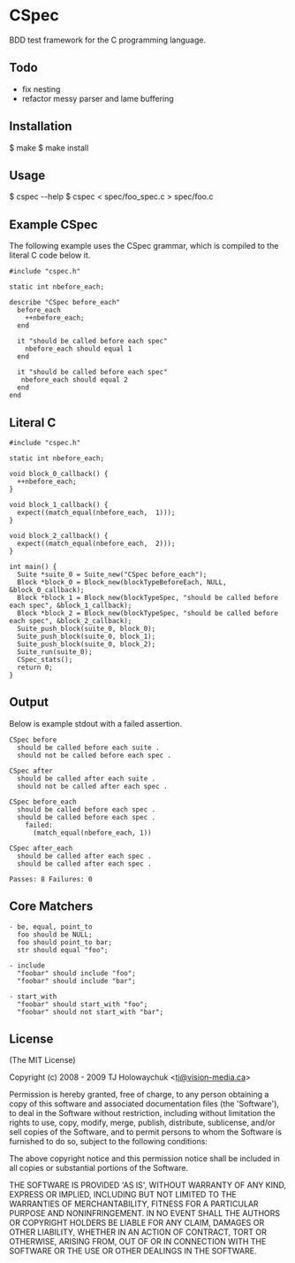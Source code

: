 
# CSpec

  BDD test framework for the C programming language.

## Todo

  * fix nesting
  * refactor messy parser and lame buffering
  
## Installation

  $ make
  $ make install
  
## Usage

  $ cspec --help
  $ cspec < spec/foo_spec.c > spec/foo.c

## Example CSpec

The following example uses the CSpec grammar, which is compiled to 
the literal C code below it.

    #include "cspec.h"
    
    static int nbefore_each;
    
    describe "CSpec before_each"
      before_each
        ++nbefore_each;
      end
      
      it "should be called before each spec"
        nbefore_each should equal 1
      end
      
      it "should be called before each spec"
       nbefore_each should equal 2
      end
    end

## Literal C
  
    #include "cspec.h"
    
    static int nbefore_each;
    
    void block_0_callback() {
      ++nbefore_each;
    }
    
    void block_1_callback() {
      expect((match_equal(nbefore_each,  1)));
    }
    
    void block_2_callback() {
      expect((match_equal(nbefore_each,  2)));
    }
    
    int main() {
      Suite *suite_0 = Suite_new("CSpec before_each");
      Block *block_0 = Block_new(blockTypeBeforeEach, NULL, &block_0_callback);
      Block *block_1 = Block_new(blockTypeSpec, "should be called before each spec", &block_1_callback);
      Block *block_2 = Block_new(blockTypeSpec, "should be called before each spec", &block_2_callback);
      Suite_push_block(suite_0, block_0);
      Suite_push_block(suite_0, block_1);
      Suite_push_block(suite_0, block_2);
      Suite_run(suite_0);
      CSpec_stats();
      return 0;
    }

## Output

Below is example stdout with a failed assertion.

    CSpec before
      should be called before each suite .
      should not be called before each spec .
    
    CSpec after
      should be called after each suite .
      should not be called after each spec .
    
    CSpec before_each
      should be called before each spec .
      should be called before each spec .
        failed:
          (match_equal(nbefore_each, 1))
    
    CSpec after_each
      should be called after each spec .
      should be called after each spec .
      
    Passes: 8 Failures: 0
  
## Core Matchers

    - be, equal, point_to
      foo should be NULL;
      foo should point_to bar;
      str should equal "foo";
      
    - include
      "foobar" should include "foo";
      "foobar" should include "bar";
      
    - start_with
      "foobar" should start_with "foo";
      "foobar" should not start_with "bar";
  
## License 

(The MIT License)

Copyright (c) 2008 - 2009 TJ Holowaychuk &lt;tj@vision-media.ca&gt;

Permission is hereby granted, free of charge, to any person obtaining
a copy of this software and associated documentation files (the
'Software'), to deal in the Software without restriction, including
without limitation the rights to use, copy, modify, merge, publish,
distribute, sublicense, and/or sell copies of the Software, and to
permit persons to whom the Software is furnished to do so, subject to
the following conditions:

The above copyright notice and this permission notice shall be
included in all copies or substantial portions of the Software.

THE SOFTWARE IS PROVIDED 'AS IS', WITHOUT WARRANTY OF ANY KIND,
EXPRESS OR IMPLIED, INCLUDING BUT NOT LIMITED TO THE WARRANTIES OF
MERCHANTABILITY, FITNESS FOR A PARTICULAR PURPOSE AND NONINFRINGEMENT.
IN NO EVENT SHALL THE AUTHORS OR COPYRIGHT HOLDERS BE LIABLE FOR ANY
CLAIM, DAMAGES OR OTHER LIABILITY, WHETHER IN AN ACTION OF CONTRACT,
TORT OR OTHERWISE, ARISING FROM, OUT OF OR IN CONNECTION WITH THE
SOFTWARE OR THE USE OR OTHER DEALINGS IN THE SOFTWARE.

